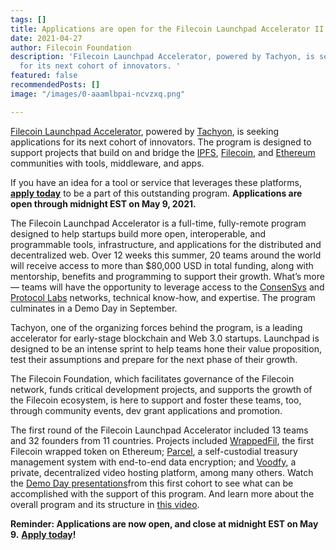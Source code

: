 ```yaml
---
tags: []
title: Applications are open for the Filecoin Launchpad Accelerator II
date: 2021-04-27
author: Filecoin Foundation
description: 'Filecoin Launchpad Accelerator, powered by Tachyon, is seeking applications
  for its next cohort of innovators. '
featured: false
recommendedPosts: []
image: "/images/0-aaamlbpai-ncvzxq.png"

---
```

[Filecoin Launchpad Accelerator](https://mesh.xyz/tachyon/), powered by [Tachyon](https://mesh.xyz/tachyon/), is seeking applications for its next cohort of innovators. The program is designed to support projects that build on and bridge the [IPFS](https://ipfs.io/), [Filecoin](https://filecoin.io/), and [Ethereum](https://ethereum.org/) communities with tools, middleware, and apps.

If you have an idea for a tool or service that leverages these platforms, [**apply today**](https://tachyon.submittable.com/submit/192229/filecoin-launchpad-accelerator-ii) to be a part of this outstanding program. **Applications are open through midnight EST on May 9, 2021.**

The Filecoin Launchpad Accelerator is a full-time, fully-remote program designed to help startups build more open, interoperable, and programmable tools, infrastructure, and applications for the distributed and decentralized web. Over 12 weeks this summer, 20 teams around the world will receive access to more than $80,000 USD in total funding, along with mentorship, benefits and programming to support their growth. What’s more — teams will have the opportunity to leverage access to the [ConsenSys](https://mesh.xyz/) and [Protocol Labs](https://protocol.ai/) networks, technical know-how, and expertise. The program culminates in a Demo Day in September.

Tachyon, one of the organizing forces behind the program, is a leading accelerator for early-stage blockchain and Web 3.0 startups. Launchpad is designed to be an intense sprint to help teams hone their value proposition, test their assumptions and prepare for the next phase of their growth.

The Filecoin Foundation, which facilitates governance of the Filecoin network, funds critical development projects, and supports the growth of the Filecoin ecosystem, is here to support and foster these teams, too, through community events, dev grant applications and promotion.

The first round of the Filecoin Launchpad Accelerator included 13 teams and 32 founders from 11 countries. Projects included [WrappedFil](https://wfil.network/), the first Filecoin wrapped token on Ethereum; [Parcel](https://parcel.money/), a self-custodial treasury management system with end-to-end data encryption; and [Voodfy](https://voodfy.com/), a private, decentralized video hosting platform, among many others. Watch the [Demo Day presentations](https://www.youtube.com/playlist?list=PL_0VrY55uV19AJ9uqZODM16cL8oj3uAO-)from this first cohort to see what can be accomplished with the support of this program. And learn more about the overall program and its structure in [this video](https://www.youtube.com/watch?v=yFn0eDn3QBc).

**Reminder: Applications are now open, and close at midnight EST on May 9.** [**Apply today**](https://tachyon.submittable.com/submit/192229/filecoin-launchpad-accelerator-ii)**!**